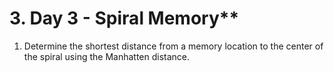 # 3. Day 3 - Spiral Memory**
1. Determine the shortest distance from a memory location to the center of the spiral using the Manhatten distance.